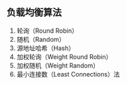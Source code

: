 ## 负载均衡算法

1. 轮询（Round Robin）
2. 随机（Random）
3. 源地址哈希（Hash）
4. 加权轮询（Weight Round Robin）
5. 加权随机（Weight Random）
6. 最小连接数（Least Connections）法

